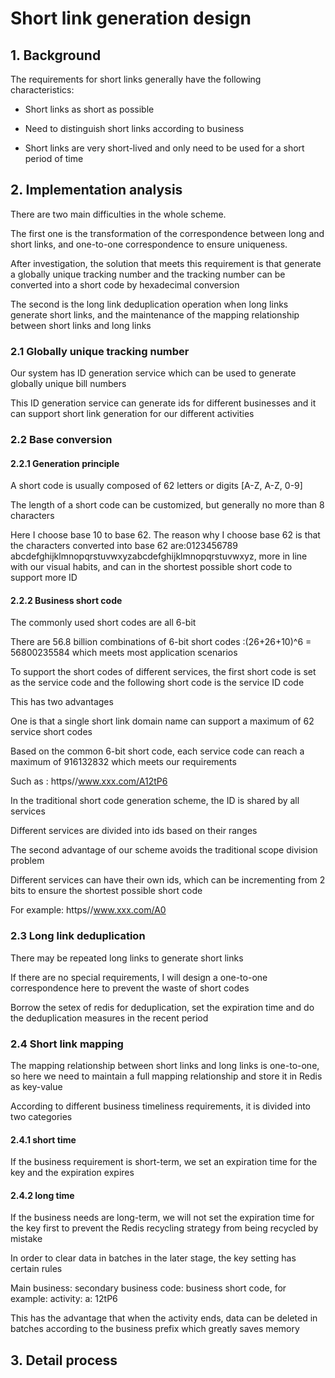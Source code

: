 # Short link generation design

## 1. Background

The requirements for short links generally have the following characteristics:

* Short links as short as possible

* Need to distinguish short links according to business

* Short links are very short-lived and only need to be used for a short period of time


## 2. Implementation analysis

There are two main difficulties in the whole scheme. 

The first one is the transformation of the correspondence between long and short links, and one-to-one correspondence to ensure uniqueness.

After investigation, the solution that meets this requirement is that generate a globally unique tracking number and the tracking number can be converted into a short code by hexadecimal conversion

The second is the long link deduplication operation when long links generate short links, and the maintenance of the mapping relationship between short links and long links

### 2.1 Globally unique tracking number

Our system has ID generation service which can be used to generate globally unique bill numbers

This ID generation service can generate ids for different businesses and it can support short link generation for our different activities

### 2.2 Base conversion

#### 2.2.1 Generation principle

A short code is usually composed of 62 letters or digits [A-Z, A-Z, 0-9]

The length of a short code can be customized, but generally no more than 8 characters

Here I choose base 10 to base 62. The reason why I choose base 62 is that the characters converted into base 62 are:0123456789 abcdefghijklmnopqrstuvwxyzabcdefghijklmnopqrstuvwxyz, more in line with our visual habits, and can in the shortest possible short code to support more ID

#### 2.2.2 Business short code

The commonly used short codes are all 6-bit

There are 56.8 billion combinations of 6-bit short codes :(26+26+10)^6 = 56800235584 which meets most application scenarios

To support the short codes of different services, the first short code is set as the service code and the following short code is the service ID code

This has two advantages

One is that a single short link domain name can support a maximum of 62 service short codes

Based on the common 6-bit short code, each service code can reach a maximum of 916132832 which meets our requirements

Such as : https//www.xxx.com/A12tP6

In the traditional short code generation scheme, the ID is shared by all services

Different services are divided into ids based on their ranges

The second advantage of our scheme avoids the traditional scope division problem

Different services can have their own ids, which can be incrementing from 2 bits to ensure the shortest possible short code

For example: https//www.xxx.com/A0

### 2.3 Long link deduplication

There may be repeated long links to generate short links

If there are no special requirements, I will design a one-to-one correspondence here to prevent the waste of short codes

Borrow the setex of redis for deduplication, set the expiration time and do the deduplication measures in the recent period

### 2.4 Short link mapping

The mapping relationship between short links and long links is one-to-one, so here we need to maintain a full mapping relationship and store it in Redis as key-value

According to different business timeliness requirements, it is divided into two categories

#### 2.4.1 short time

If the business requirement is short-term, we set an expiration time for the key and the expiration expires

#### 2.4.2 long time

If the business needs are long-term, we will not set the expiration time for the key first to prevent the Redis recycling strategy from being recycled by mistake

In order to clear data in batches in the later stage, the key setting has certain rules

Main business: secondary business code: business short code, for example: activity: a: 12tP6

This has the advantage that when the activity ends, data can be deleted in batches according to the business prefix which greatly saves memory

## 3. Detail process

